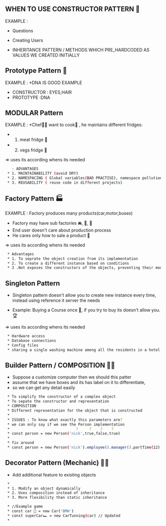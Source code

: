 
## WHEN TO USE CONSTRUCTOR PATTERN 👨
EXAMPLE :
- Questions
-  Creating Users

-  INHERITANCE PATTERN / METHODS WHICH PRE_HARDCODED AS VALUES WE CREATED INITIALLY

## Prototype Pattern 🧬
EXAMPLE :
*DNA IS GOOD EXAMPLE
- CONSTRUCTOR : EYES,HAIR 
- PROTOTYPE  :DNA

## MODULAR Pattern
EXAMPLE :
*Chef👨‍🍳 want to cook🍲 ,  he maintains different fridges:
- 1. meat fridge 🍖
- 2. vegs fridge 🥔

=> uses its according whens its needed

```bash
   - ADVANTAGES
 * 1. MAINTAINABILITY (avoid DRY)
 * 2. NAMESPACING ( Global variables(BAD PRACTISE), namespace pollution)
 * 3. REUSABILITY ( reuse code in different projects)
```

##  Factory Pattern 🏭
EXAMPLE : Factory produces many products(car,motor,buses)
 * Factory may have sub factories 🚘, 🚋, 🚃
 * End user doesn't care about production process
 * He cares only how to sale a product 🤝

=> uses its according whens its needed

```bash
 * Advantages
 * 1. To seprate the object creation from its implementation
 * 2. To create a different instance based on conditions
 * 3 .Not exposes the constructors of the objects, preventing their modifications
```


##  Singleton Pattern

 * Singleton pattern doesn't allow you to create new instance every time, instead using reference it server the needs

 * Example: Buying a Course once 🎫, if you try to buy its doesn't allow you. 🏆


=> uses its according whens its needed

```bash
 * Hardware access
 * Database connections
 * Config files 
 * sharing a single washing machine among all the residents in a hotel
```


##  Builder Pattern / COMPOSITION 👷‍♂️
 * Suppose a customize computer then we should this patter
 * assume that we have boxes and its has label on it to differentiate,
 * so we can get any detail easily

```bash
 * To simplify the constructor of a complex object
 * To sepate the constructor and representation
 * COMPOSITION
 * Different representation for the object that is constructed 
 * 
 * ISSUES : To know what exactly this parameters are?
 * we can only say if we see the Person implementation
 *                              ?     ?    ?    ? 
 * const person = new Person('nick',true,false,true)
 * 
 * fix around 
 * const person = new Person('nick').employee().manager().partTime(12)
```


##  Decorator Pattern (Mechanic) 👷‍♂️
  -  Add additional feature to existing objects

```bash
 * 
 * 1. Modify an object dynamically
 * 2. Uses composition instead of inheritance
 * 3. More flexibility than static inheritance
```


```bash
 * //Example game 
 * const car 🚗 = new Car('BMW')
 * const superCar🏎️ = new CarTunning(car) // Updated  
 * 
```

